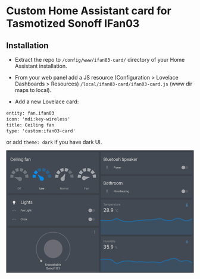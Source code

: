 # Custom Home Assistant card for Tasmotized Sonoff IFan03

## Installation

* Extract the repo to `/config/www/ifan03-card/` directory of your Home Assistant installation.

* From your web panel add a JS resource (Configuration > Lovelace Dashboards > Resources) `/local/ifan03-card/ifan03-card.js` (www dir maps to local).

* Add a new Lovelace card:

```
entity: fan.ifan03
icon: 'mdi:key-wireless'
title: Ceiling fan
type: 'custom:ifan03-card'
```

or add `theme: dark` if you have dark UI.


![screenshot](screenshot.png?raw=true)